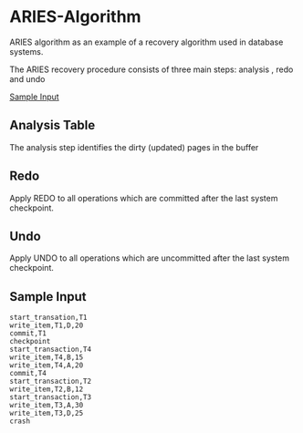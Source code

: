 # ARIES-Algorithm
ARIES algorithm as an example of a recovery algorithm used in database systems.

The ARIES recovery procedure consists of three main steps:
analysis , redo and undo

[Sample Input](#sample-input)

## Analysis Table

The analysis step identifies the dirty (updated) pages in the buffer

## Redo

Apply REDO to all operations which are committed after the last system checkpoint.

## Undo

Apply UNDO to all operations which are uncommitted after the last system checkpoint.

## Sample Input
```
start_transation,T1
write_item,T1,D,20
commit,T1
checkpoint
start_transaction,T4
write_item,T4,B,15
write_item,T4,A,20
commit,T4
start_transaction,T2
write_item,T2,B,12
start_transaction,T3
write_item,T3,A,30
write_item,T3,D,25
crash
```
